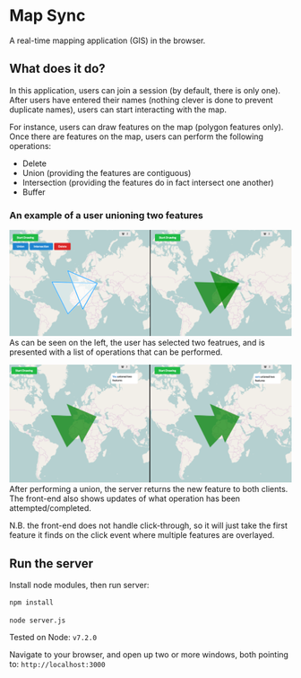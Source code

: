 # Map Sync
A real-time mapping application (GIS) in the browser.

## What does it do?
In this application, users can join a session (by default, there is only one). After users have entered their names (nothing clever is done to prevent duplicate names), users can start interacting with the map.

For instance, users can draw features on the map (polygon features only). Once there are features on the map, users can perform the following operations:
* Delete
* Union (providing the features are contiguous)
* Intersection (providing the features do in fact intersect one another)
* Buffer

### An example of a user unioning two features
![](images/feature-selection.png)
As can be seen on the left, the user has selected two featrues, and is presented with a list of operations that can be performed.

![](images/post-union.png)
After performing a union, the server returns the new feature to both clients. The front-end also shows updates of what operation has been attempted/completed.

N.B. the front-end does not handle click-through, so it will just take the first feature it finds on the click event where multiple features are overlayed.

## Run the server
Install node modules, then run server:
```
npm install

node server.js
``` 
Tested on Node: `v7.2.0`

Navigate to your browser, and open up two or more windows, both pointing to: `http://localhost:3000`